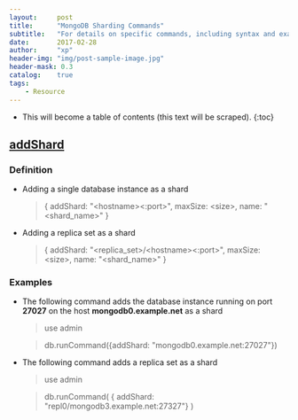 ```yaml
---
layout:     post
title:      "MongoDB Sharding Commands"
subtitle:   "For details on specific commands, including syntax and examples."
date:       2017-02-28
author:     "xp"
header-img: "img/post-sample-image.jpg"
header-mask: 0.3
catalog:    true
tags:
    - Resource
---
```

* This will become a table of contents (this text will be scraped).
{:toc}

## [addShard](https://docs.mongodb.com/manual/reference/command/addShard/)

### Definition

* Adding a single database instance as a shard

    > { addShard: "\<hostname\>\<:port\>", maxSize: \<size\>, name: "\<shard_name\>" }

* Adding a replica set as a shard

    > { addShard: "\<replica_set\>/\<hostname\>\<:port\>", maxSize: \<size\>, name: "\<shard_name\>" }

### Examples

* The following command adds the database instance running on port **27027** on the host **mongodb0.example.net** as a shard

    > use admin
    
    > db.runCommand({addShard: "mongodb0.example.net:27027"})
    
* The following command adds a replica set as a shard

    > use admin
    
    > db.runCommand( { addShard: "repl0/mongodb3.example.net:27327"} )